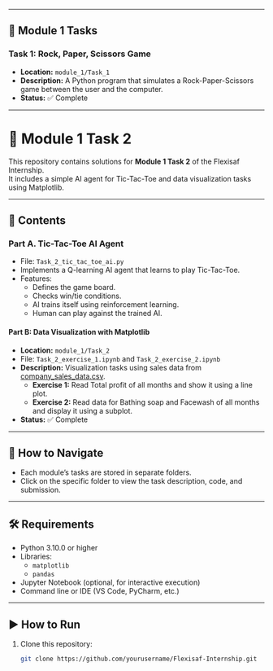 
---

## 📌 Module 1 Tasks

### Task 1: Rock, Paper, Scissors Game
- **Location:** `module_1/Task_1`  
- **Description:** A Python program that simulates a Rock-Paper-Scissors game between the user and the computer.  
- **Status:** ✅ Complete  

---

# 📌 Module 1 Task 2

This repository contains solutions for **Module 1 Task 2** of the Flexisaf Internship.  
It includes a simple AI agent for Tic-Tac-Toe and data visualization tasks using Matplotlib.

---

## 📂 Contents

### Part A. Tic-Tac-Toe AI Agent
- File: `Task_2_tic_tac_toe_ai.py`
- Implements a Q-learning AI agent that learns to play Tic-Tac-Toe.
- Features:
  - Defines the game board.
  - Checks win/tie conditions.
  - AI trains itself using reinforcement learning.
  - Human can play against the trained AI.


#### Part B: Data Visualization with Matplotlib
- **Location:** `module_1/Task_2`
- File: `Task_2_exercise_1.ipynb` and `Task_2_exercise_2.ipynb`
- **Description:** Visualization tasks using sales data from [company_sales_data.csv](https://pynative.com/wp-content/uploads/2019/01/company_sales_data.csv).  
  - **Exercise 1:** Read Total profit of all months and show it using a line plot.  
  - **Exercise 2:** Read data for Bathing soap and Facewash of all months and display it using a subplot.  
- **Status:** ✅ Complete  

---

## 🚀 How to Navigate

- Each module’s tasks are stored in separate folders.  
- Click on the specific folder to view the task description, code, and submission.  

---

## 🛠️ Requirements

- Python 3.10.0 or higher  
- Libraries:  
  - `matplotlib`  
  - `pandas`  
- Jupyter Notebook (optional, for interactive execution)  
- Command line or IDE (VS Code, PyCharm, etc.)  

---

## ▶️ How to Run

1. Clone this repository:  
   ```bash
   git clone https://github.com/yourusername/Flexisaf-Internship.git
